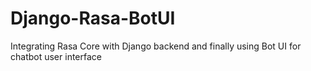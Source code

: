 # Django-Rasa-BotUI
Integrating Rasa Core with Django backend and finally using Bot UI for chatbot user interface
